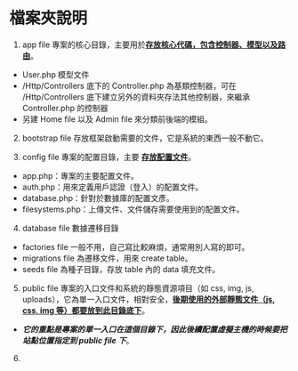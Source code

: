 # 檔案夾說明  

1. app file 專案的核心目錄，主要用於<u>**存放核心代碼，包含控制器、模型以及路由</u>**。  
* User.php 模型文件  
* /Http/Controllers 底下的 Controller.php 為基類控制器，可在 /Http/Controllers 底下建立另外的資料夾存法其他控制器，來繼承 Controller.php 的控制器  
* 另建 Home file 以及 Admin file 來分類前後端的模組。
2. bootstrap file 存放框架啟動需要的文件，它是系統的東西一般不動它。  

3. config file 專案的配置目錄，主要 <u>**存放配置文件**</u>。  
* app.php：專案的主要配置文件。
* auth.php：用來定義用戶認證（登入）的配置文件。  
* database.php：針對於數據庫的配置文彥。  
* filesystems.php：上傳文件、文件儲存需要使用到的配置文件。  

4. database file 數據遷移目錄
* factories file 一般不用，自己寫比較麻煩，通常用別人寫的即可。
* migrations file 為遷移文件，用來 create table。
* seeds file 為種子目錄，存放 table 內的 data 填充文件。  

5. public file 專案的入口文件和系統的靜態資源項目（如 css, img, js, uploads），它為單一入口文件，相對安全，<u>**後期使用的外部靜態文件（js, css, img 等）都要放到此目錄底下**</u>。  
* ___它的重點是專案的單一入口在這個目錄下，因此後續配置虛擬主機的時候要把站點位置指定到 public file 下___。  

6. 
